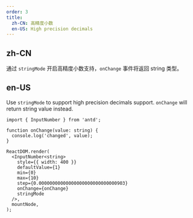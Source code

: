 ```yaml
---
order: 3
title:
  zh-CN: 高精度小数
  en-US: High precision decimals
---
```


## zh-CN

通过 `stringMode` 开启高精度小数支持，`onChange` 事件将返回 string 类型。

## en-US

Use `stringMode` to support high precision decimals support. `onChange` will return string value instead.

```tsx
import { InputNumber } from 'antd';

function onChange(value: string) {
  console.log('changed', value);
}

ReactDOM.render(
  <InputNumber<string>
    style={{ width: 400 }}
    defaultValue={1}
    min={0}
    max={10}
    step={0.00000000000000000000000000000903}
    onChange={onChange}
    stringMode
  />,
  mountNode,
);
```
